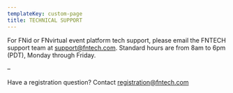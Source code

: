 ```yaml
---
templateKey: custom-page
title: TECHNICAL SUPPORT
---
```

For FNid or FNvirtual event platform tech support, please email the FNTECH support team at [support@fntech.com](mailto:support@fntech.com). Standard hours are from 8am to 6pm (PDT), Monday through Friday.

–

Have a registration question? Contact [registration@fntech.com](mailto:registration@fntech.com)